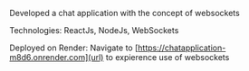 Developed a chat application with the concept of websockets

Technologies: ReactJs, NodeJs, WebSockets

Deployed on Render: Navigate to [https://chatapplication-m8d6.onrender.com](url) to expierence use of websockets
